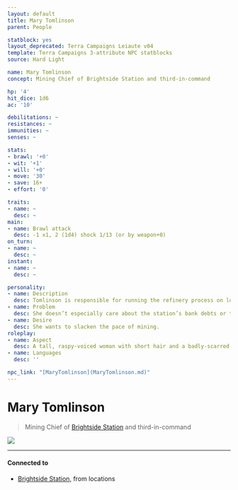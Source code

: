 ```yaml
---
layout: default
title: Mary Tomlinson
parent: People

statblock: yes
layout_deprecated: Terra Campaigns Leiaute v04
template: Terra Campaigns 3-attribute NPC statblocks
source: Hard Light

name: Mary Tomlinson
concept: Mining Chief of Brightside Station and third-in-command

hp: '4'
hit_dice: 1d6
ac: '10'

debilitations: ~
resistances: ~
immunities: ~
senses: ~

stats:
- brawl: '+0'
- wit: '+1'
- will: '+0'
- move: '30'
- save: 16+
- effort: '0'

traits:
- name: ~
  desc: ~
main:
- name: Brawl attack
  desc: -1 x1, 2 (1d4) shock 1/13 (or by weapon+0)
on_turn:
- name: ~
  desc: ~
instant:
- name: ~
  desc: ~

personality:
- name: Description
  desc: Tomlinson is responsible for running the refinery process on lowdeck and overseeing the transfer of buffer fluid from the catcher drones to the station. It’s dangerous work, and the driving pace helped cause the accident that scarred her arm. Dutta won’t let her take time for a skin transplant, and the unrelenting pace is turning her against him. 
- name: Problem
  desc: She doesn’t especially care about the station’s bank debts or the quota of payments they’ve demanded.
- name: Desire
  desc: She wants to slacken the pace of mining.
roleplay:
- name: Aspect
  desc: A tall, raspy-voiced woman with short hair and a badly-scarred right arm.
- name: Languages
  desc: ''

npc_link: "[MaryTomlinson](MaryTomlinson.md)"
---
```

# Mary Tomlinson

> Mining Chief of [Brightside Station](../locations/BrightsideStation.md) and third-in-command

![](https://i.imgur.com/aOLG8fs.png)


---
#### Connected to

<!-- QueryToSerialize: LIST without ID "["+ title + "](https://terra-campaigns.github.io/"+ regexreplace(file.path, ".md", "") + ")" + ", from " + regexreplace(file.folder, "hostile/", "") FROM ([[]]) OR outgoing([[]]) WHERE file.name != this.file.name AND file.name != "directory" AND file.name != "campaigns" SORT file.folder DESC -->
<!-- SerializedQuery: LIST without ID "["+ title + "](https://terra-campaigns.github.io/"+ regexreplace(file.path, ".md", "") + ")" + ", from " + regexreplace(file.folder, "hostile/", "") FROM ([[]]) OR outgoing([[]]) WHERE file.name != this.file.name AND file.name != "directory" AND file.name != "campaigns" SORT file.folder DESC -->
- [Brightside Station](https://terra-campaigns.github.io/hostile/locations/BrightsideStation), from locations
<!-- SerializedQuery END -->
